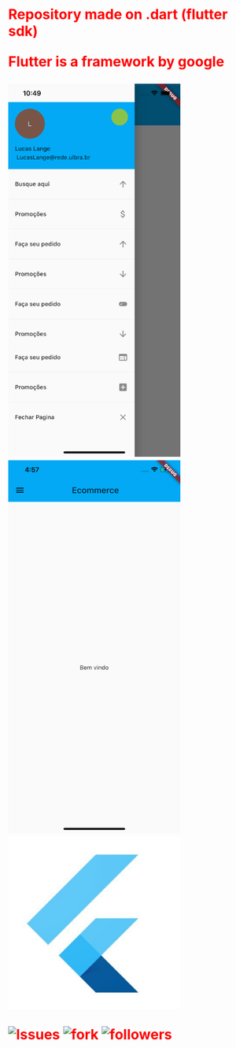 <h1 style="color:red"> Repository made on .dart (flutter sdk) 
  
   Flutter is a framework by google 

<img src="IOSAPP.png" width="350">  <img src="iosstart.png" width="350"> <img src="flutter.jpg" width="350">




![Issues](https://img.shields.io/github/issues/lucasmullerlange/curriculolucaslange)
![fork](https://img.shields.io/github/forks/lucasmullerlange/curriculolucaslange)
![followers](https://img.shields.io/github/followers/lucasmullerlange?style=social)
